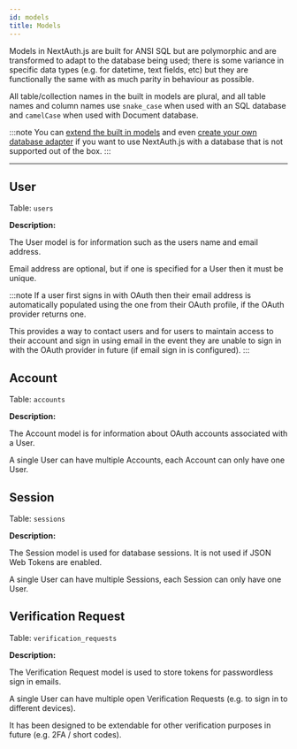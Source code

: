 ```yaml
---
id: models
title: Models
---
```


Models in NextAuth.js are built for ANSI SQL but are polymorphic and are transformed to adapt to the database being used; there is some variance in specific data types (e.g. for datetime, text fields, etc) but they are functionally the same with as much parity in behaviour as possible.

All table/collection names in the built in models are plural, and all table names and column names use `snake_case` when used with an SQL database and `camelCase` when used with Document database.

:::note
You can [extend the built in models](/v3/tutorials/typeorm-custom-models) and even [create your own database adapter](/tutorials/creating-a-database-adapter) if you want to use NextAuth.js with a database that is not supported out of the box.
:::

---

## User

Table: `users`

**Description:**

The User model is for information such as the users name and email address.

Email address are optional, but if one is specified for a User then it must be unique.

:::note
If a user first signs in with OAuth then their email address is automatically populated using the one from their OAuth profile, if the OAuth provider returns one.

This provides a way to contact users and for users to maintain access to their account and sign in using email in the event they are unable to sign in with the OAuth provider in future (if email sign in is configured).
:::

## Account

Table: `accounts`

**Description:**

The Account model is for information about OAuth accounts associated with a User.

A single User can have multiple Accounts, each Account can only have one User.

## Session

Table: `sessions`

**Description:**

The Session model is used for database sessions. It is not used if JSON Web Tokens are enabled.

A single User can have multiple Sessions, each Session can only have one User.

## Verification Request

Table: `verification_requests`

**Description:**

The Verification Request model is used to store tokens for passwordless sign in emails.

A single User can have multiple open Verification Requests (e.g. to sign in to different devices).

It has been designed to be extendable for other verification purposes in future (e.g. 2FA / short codes).
